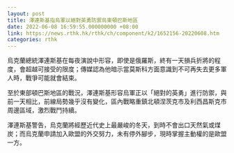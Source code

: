 ```yaml
---
layout: post
title: 澤連斯基指烏軍以絕對英勇防禦烏東頓巴斯地區
date: 2022-06-08 16:59:55.000000000 +08:00
link: https://news.rthk.hk/rthk/ch/component/k2/1652156-20220608.htm
categories: rthk
---
```


烏克蘭總統澤連斯基在每夜演說中形容，即使是俄羅斯，終有一天損兵折將的程度，會超越可接受的限度；傳媒認為他暗示當莫斯科方面意識到不可再失去更多軍人時，戰爭可能就會結束。

至於東部頓巴斯地區的戰況，澤連斯基形容烏軍正以「絕對的英勇」進行防禦，與前一天相比，前線局勢幾乎沒有變化，區內戰略重鎮北頓涅茨克市及利西昌斯克市周邊區域，激烈戰鬥持續。

澤連斯基警告，烏克蘭將經歷近代史上最嚴峻的冬天，到時不會出口天然氣或煤炭；而烏克蘭申請加入歐盟的外交努力，未有停外腳步，現時掌握主動權的是歐盟一方。
